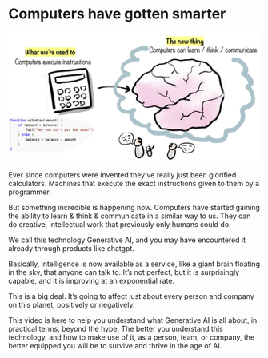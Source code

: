 # Computers have gotten smarter

![Calculator Brain](.gitbook/assets/010-calculator-brain.png)

Ever since computers were invented they’ve really just been glorified calculators. Machines that execute the exact instructions given to them by a programmer.

But something incredible is happening now. Computers have started gaining the ability to learn & think & communicate in a similar way to us. They can do creative, intellectual work that previously only humans could do.

We call this technology Generative AI, and you may have encountered it already through products like chatgpt.

Basically, intelligence is now available as a service, like a giant brain floating in the sky, that anyone can talk to. It’s not perfect, but it is surprisingly capable, and it is improving at an exponential rate.

This is a big deal. It’s going to affect just about every person and company on this planet, positively or negatively.

This video is here to help you understand what Generative AI is all about, in practical terms, beyond the hype. The better you understand this technology, and how to make use of it, as a person, team, or company, the better equipped you will be to survive and thrive in the age of AI.
